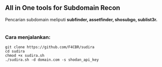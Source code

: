 ## All in One tools for Subdomain Recon
Pencarian subdomain meliputi <b>subfinder, assetfinder, shosubgo, sublist3r.</b> <br><br>

### Cara menjalankan:
```
git clone https://github.com/F4CBR/sudira
cd sudira
chmod +x sudira.sh
./sudira.sh -d domain.com -s shodan_api_key
```
